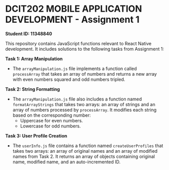 # DCIT202 MOBILE APPLICATION DEVELOPMENT - Assignment 1

**Student ID: 11348840**

This repository contains JavaScript functions relevant to React Native development. It includes solutions to the following tasks from Assignment 1:

**Task 1: Array Manipulation**

- The `arrayManipulation.js` file implements a function called `processArray` that takes an array of numbers and returns a new array with even numbers squared and odd numbers tripled.

**Task 2: String Formatting**

- The `arrayManipulation.js` file also includes a function named `formatArrayStrings` that takes two arrays: an array of strings and an array of numbers processed by `processArray`. It modifies each string based on the corresponding number:
  - Uppercase for even numbers.
  - Lowercase for odd numbers.

**Task 3: User Profile Creation**

- The `userInfo.js` file contains a function named `createUserProfiles` that takes two arrays: an array of original names and an array of modified names from Task 2. It returns an array of objects containing original name, modified name, and an auto-incremented ID.
